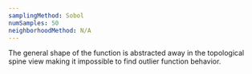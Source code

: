 ```yaml
---
samplingMethod: Sobol
numSamples: 50
neighborhoodMethod: N/A
---
```


The general shape of the function is abstracted away in the topological spine
view making it impossible to find outlier function behavior.

